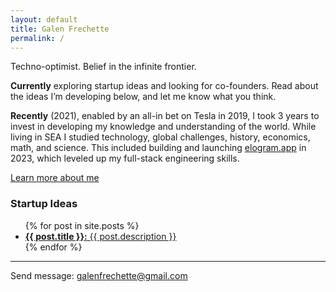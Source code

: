 ```yaml
---
layout: default
title: Galen Frechette
permalink: /
---
```


<section class="profile">
  <section class="profile__section">
    <p class="oneliner">Techno-optimist. Belief in the infinite frontier.</p>
  </section>
  <section class="profile__section">
    <p>
      <strong>Currently</strong> exploring startup ideas and looking for
      co-founders. Read about the ideas I’m developing below, and let me know what you think.
    </p>
  </section>
  <section class="profile__section">
    <p>
      <strong>Recently</strong> (2021), enabled by an all-in bet on
      Tesla in 2019, I took 3 years to invest in developing my knowledge and
      understanding of the world. While living in SEA I studied technology,
      global challenges, history, economics, math, and science. This included building and launching
      <a href="https://www.elogram.app" target="_blank">elogram.app</a> in 2023,
      which leveled up my full-stack engineering skills.
    </p>
    <a href="/about">Learn more about me</a>
  </section>
</section>
<section class="startup-ideas">
  <h3>Startup Ideas</h3>
  <ul>
    {% for post in site.posts %}
      <li>
        <a href="{{ post.url }}">
          <strong>{{ post.title }}:</strong>
          {{ post.description }}
        </a>
      </li>
    {% endfor %}
  </ul>
</section>

---

Send message: [galenfrechette@gmail.com](mailto:galenfrechette@gmail.com)
